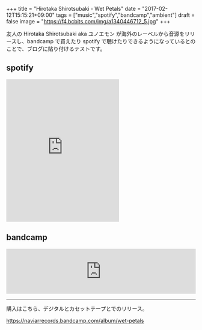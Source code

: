 +++
title = "Hirotaka Shirotsubaki - Wet Petals"
date = "2017-02-12T15:15:21+09:00"
tags = ["music","spotify","bandcamp","ambient"]
draft = false
image = "https://f4.bcbits.com/img/a1340446712_5.jpg"
+++

友人の Hirotaka Shirotsubaki aka ユノエモン が海外のレーベルから音源をリリースし、bandcamp で買えたり spotify で聴けたりできるようになっているとのことで、ブログに貼り付けるテストです。

## spotify

<div class="embed">
<iframe src="https://embed.spotify.com/?uri=spotify%3Aalbum%3A1nTLAF1Rmmq9z8J4h6vPoj" width="300" height="380" frameborder="0" allowtransparency="true"></iframe>
</div>

## bandcamp

<div class="embed">
<iframe style="border: 0; width: 100%; height: 120px;" src="https://bandcamp.com/EmbeddedPlayer/album=1287672053/size=large/bgcol=ffffff/linkcol=0687f5/tracklist=false/artwork=small/transparent=true/" seamless><a href="http://naviarrecords.bandcamp.com/album/wet-petals">Wet Petals by Hirotaka Shirotsubaki</a></iframe>
</div>

---

購入はこちら、デジタルとカセットテープとでのリリース。

https://naviarrecords.bandcamp.com/album/wet-petals
